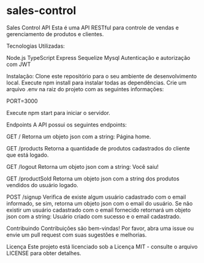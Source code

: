 # sales-control
Sales Control API
Esta é uma API RESTful para controle de vendas e gerenciamento de produtos e clientes.

Tecnologias Utilizadas: 

Node.js
TypeScript
Express
Sequelize
Mysql
Autenticação e autorização com JWT

Instalação:
Clone este repositório para o seu ambiente de desenvolvimento local.
Execute npm install para instalar todas as dependências.
Crie um arquivo .env na raiz do projeto com as seguintes informações:

PORT=3000

Execute npm start para iniciar o servidor.

Endpoints
A API possui os seguintes endpoints:

GET /
Retorna um objeto json com a string: Página home.

GET /products
Retorna a quantidade de produtos cadastrados do cliente que está logado.

GET /logout
Retorna um objeto json com a string: Você saiu!

GET /productSold
Retorna um objeto json com a string dos produtos vendidos do usuário logado.

POST /signup
Verifica de existe algum usuário cadastrado com o email informado, se sim, retorna um objeto json com o email do usuário.
Se não existir um usuário cadastrado com o email fornecido retornará um objeto json com a string: Usuário criado com sucesso e o email cadastrado.



Contribuindo
Contribuições são bem-vindas! Por favor, abra uma issue ou envie um pull request com suas sugestões e melhorias.

Licença
Este projeto está licenciado sob a Licença MIT - consulte o arquivo LICENSE para obter detalhes.





